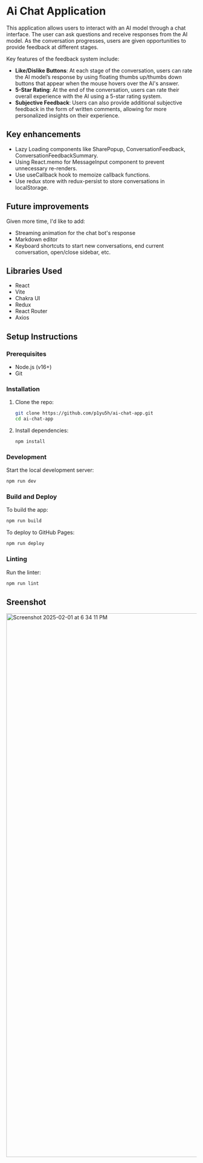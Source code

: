 # Ai Chat Application
This application allows users to interact with an AI model through a chat interface. The user can ask questions and receive responses from the AI model. As the conversation progresses, users are given opportunities to provide feedback at different stages.

Key features of the feedback system include:

- **Like/Dislike Buttons**: At each stage of the conversation, users can rate the AI model’s response by using floating thumbs up/thumbs down buttons that appear when the mouse hovers over the AI's answer.
- **5-Star Rating**: At the end of the conversation, users can rate their overall experience with the AI using a 5-star rating system.
- **Subjective Feedback**: Users can also provide additional subjective feedback in the form of written comments, allowing for more personalized insights on their experience.

## Key enhancements
- Lazy Loading components like SharePopup, ConversationFeedback, ConversationFeedbackSummary.
- Using React.memo for MessageInput component to prevent unnecessary re-renders.
- Use useCallback hook to memoize callback functions.
- Use redux store with redux-persist to store conversations in localStorage.
 
## Future improvements
Given more time, I'd like to add:
- Streaming animation for the chat bot's response
- Markdown editor
- Keyboard shortcuts to start new conversations, end current conversation, open/close sidebar, etc.

## Libraries Used
- React
- Vite
- Chakra UI
- Redux
- React Router
- Axios

## Setup Instructions

### Prerequisites
- Node.js (v16+)
- Git

### Installation

1. Clone the repo:
   ```bash
   git clone https://github.com/p1yu5h/ai-chat-app.git
   cd ai-chat-app
   ```

2. Install dependencies:
   ```bash
   npm install
   ```

### Development

Start the local development server:
```bash
npm run dev
```

### Build and Deploy

To build the app:
```bash
npm run build
```

To deploy to GitHub Pages:
```bash
npm run deploy
```

### Linting

Run the linter:
```bash
npm run lint
```

## Sreenshot

<img width="1440" alt="Screenshot 2025-02-01 at 6 34 11 PM" src="https://github.com/user-attachments/assets/771214f3-38d2-42bd-83d0-b43ea160e960" />


